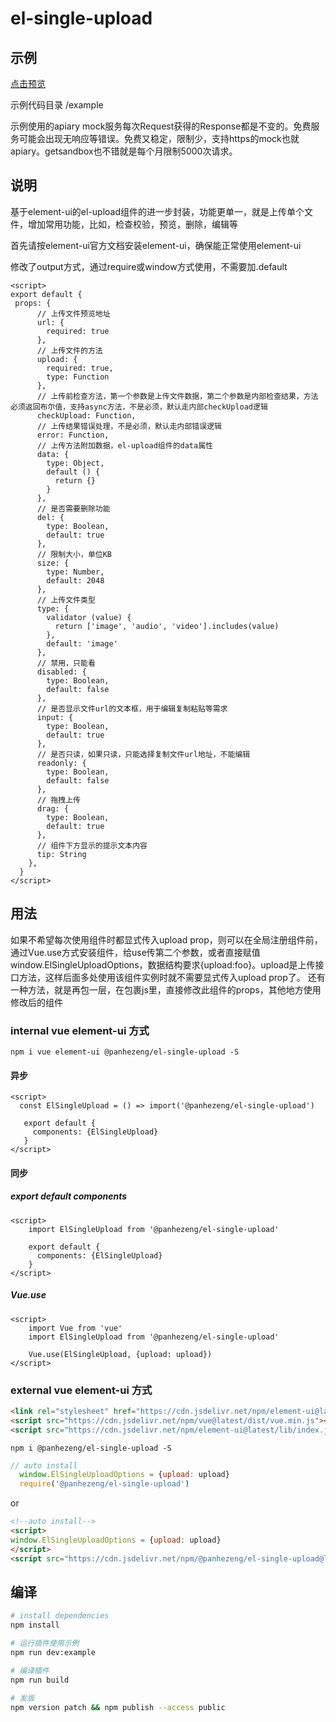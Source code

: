# el-single-upload

## 示例

[点击预览](https://panhezeng.github.io/el-single-upload/)

示例代码目录 /example

示例使用的apiary mock服务每次Request获得的Response都是不变的。免费服务可能会出现无响应等错误。免费又稳定，限制少，支持https的mock也就apiary。getsandbox也不错就是每个月限制5000次请求。

## 说明

基于element-ui的el-upload组件的进一步封装，功能更单一，就是上传单个文件，增加常用功能，比如，检查校验，预览，删除，编辑等

首先请按element-ui官方文档安装element-ui，确保能正常使用element-ui

修改了output方式，通过require或window方式使用，不需要加.default


```vue
<script>
export default {
 props: {
      // 上传文件预览地址
      url: {
        required: true
      },
      // 上传文件的方法
      upload: {
        required: true,
        type: Function
      },
      // 上传前检查方法，第一个参数是上传文件数据，第二个参数是内部检查结果，方法必须返回布尔值，支持async方法，不是必须，默认走内部checkUpload逻辑
      checkUpload: Function,
      // 上传结果错误处理，不是必须，默认走内部错误逻辑
      error: Function,
      // 上传方法附加数据，el-upload组件的data属性
      data: {
        type: Object,
        default () {
          return {}
        }
      },
      // 是否需要删除功能
      del: {
        type: Boolean,
        default: true
      },
      // 限制大小，单位KB
      size: {
        type: Number,
        default: 2048
      },
      // 上传文件类型
      type: {
        validator (value) {
          return ['image', 'audio', 'video'].includes(value)
        },
        default: 'image'
      },
      // 禁用，只能看
      disabled: {
        type: Boolean,
        default: false
      },
      // 是否显示文件url的文本框，用于编辑复制粘贴等需求
      input: {
        type: Boolean,
        default: true
      },
      // 是否只读，如果只读，只能选择复制文件url地址，不能编辑
      readonly: {
        type: Boolean,
        default: false
      },
      // 拖拽上传
      drag: {
        type: Boolean,
        default: true
      },
      // 组件下方显示的提示文本内容
      tip: String
    },
  }
</script>
```

## 用法

如果不希望每次使用组件时都显式传入upload prop，则可以在全局注册组件前，通过Vue.use方式安装组件，给use传第二个参数，或者直接赋值window.ElSingleUploadOptions，数据结构要求{upload:foo}。upload是上传接口方法，这样后面多处使用该组件实例时就不需要显式传入upload prop了。
还有一种方法，就是再包一层，在包裹js里，直接修改此组件的props，其他地方使用修改后的组件

### internal vue element-ui 方式

`npm i vue element-ui @panhezeng/el-single-upload -S`

#### 异步
```vue
<script>
  const ElSingleUpload = () => import('@panhezeng/el-single-upload')
 
   export default {
     components: {ElSingleUpload}
   }
</script>
```

#### 同步

##### export default components
```vue
<script>
    import ElSingleUpload from '@panhezeng/el-single-upload'

    export default {
      components: {ElSingleUpload}
    }
</script>
```

##### Vue.use
```vue
<script>
    import Vue from 'vue'
    import ElSingleUpload from '@panhezeng/el-single-upload'

    Vue.use(ElSingleUpload, {upload: upload})
</script>
```

### external vue element-ui 方式

```html
<link rel="stylesheet" href="https://cdn.jsdelivr.net/npm/element-ui@latest/lib/theme-chalk/index.css">
<script src="https://cdn.jsdelivr.net/npm/vue@latest/dist/vue.min.js"></script>
<script src="https://cdn.jsdelivr.net/npm/element-ui@latest/lib/index.js"></script>
```

`npm i @panhezeng/el-single-upload -S`

```javascript
// auto install
  window.ElSingleUploadOptions = {upload: upload}
  require('@panhezeng/el-single-upload')
```
or 
```html
<!--auto install-->
<script>
window.ElSingleUploadOptions = {upload: upload}
</script>
<script src="https://cdn.jsdelivr.net/npm/@panhezeng/el-single-upload@latest/dist/el-single-upload.min.js"></script>
```

## 编译

``` bash
# install dependencies
npm install

# 运行插件使用示例
npm run dev:example

# 编译插件
npm run build

# 发版
npm version patch && npm publish --access public

```

